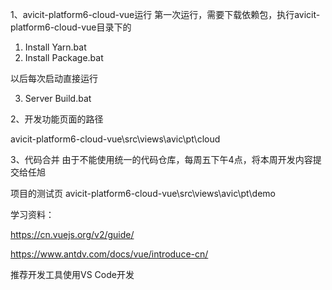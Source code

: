 1、avicit-platform6-cloud-vue运行
第一次运行，需要下载依赖包，执行avicit-platform6-cloud-vue目录下的

1. Install Yarn.bat
2. Install Package.bat

以后每次启动直接运行

3. Server Build.bat


2、开发功能页面的路径

avicit-platform6-cloud-vue\src\views\avic\pt\cloud

3、代码合并
由于不能使用统一的代码仓库，每周五下午4点，将本周开发内容提交给任旭




项目的测试页
avicit-platform6-cloud-vue\src\views\avic\pt\demo

学习资料：

https://cn.vuejs.org/v2/guide/

https://www.antdv.com/docs/vue/introduce-cn/




推荐开发工具使用VS Code开发
